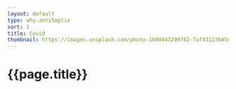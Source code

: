 ```yaml
---
layout: default
type: why-antiSeptix
sort: 1
title: Covid
thumbnail: https://images.unsplash.com/photo-1600443299762-7a743123645d?ixlib=rb-1.2.1&ixid=MnwxMjA3fDB8MHxwaG90by1wYWdlfHx8fGVufDB8fHx8&auto=format&fit=crop&w=1280&q=80
---
```

# {{page.title}}